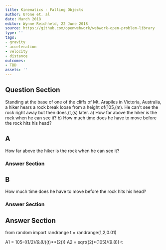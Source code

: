 ```yaml
---
title: Kinematics - Falling Objects
author: Urone et. al
date: March 2018
editor: Wynne Reichheld, 22 June 2018
source: https://github.com/openwebwork/webwork-open-problem-library
type: ''
tags:
- gravity
- acceleration
- velocity
- distance
outcomes:
- TBD
assets: ''
---
```


## Question Section 

Standing at the base of one of the cliffs of Mt. Arapiles in Victoria, Australia, a hiker hears a rock break loose from a height of(105,(m). He can't see the rock right away but then does,(t,(s) later.
a) How far above the hiker is the rock when he can see it?
b) How much time does he have to move before the rock hits his head?

## A
How far above the hiker is the rock when he can see it?
### Answer Section
## B
How much time does he have to move before the rock hits his head?
### Answer Section


## Answer Section

from random import randrange
t = randrange(1,2,0.01)

A1 = 105-((1/2)*(9.8)*((t)**(2)))
A2 = sqrt((2)*(105)/(9.8))-t